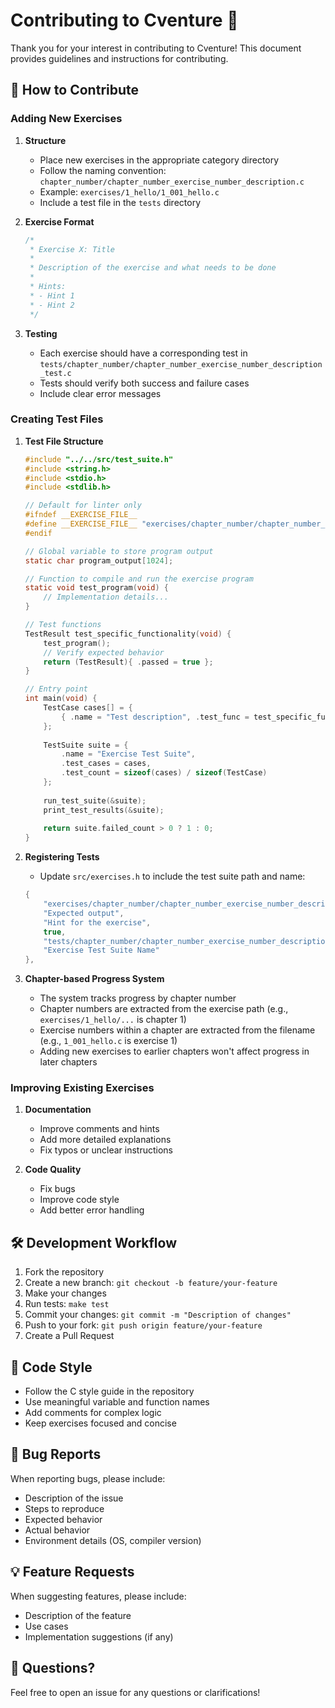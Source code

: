 # Contributing to Cventure 🐛

Thank you for your interest in contributing to Cventure! This document provides guidelines and instructions for contributing.

## 🎯 How to Contribute

### Adding New Exercises

1. **Structure**
   - Place new exercises in the appropriate category directory
   - Follow the naming convention: `chapter_number/chapter_number_exercise_number_description.c`
   - Example: `exercises/1_hello/1_001_hello.c`
   - Include a test file in the `tests` directory

2. **Exercise Format**
   ```c
   /*
    * Exercise X: Title
    * 
    * Description of the exercise and what needs to be done
    * 
    * Hints:
    * - Hint 1
    * - Hint 2
    */
   ```

3. **Testing**
   - Each exercise should have a corresponding test in `tests/chapter_number/chapter_number_exercise_number_description_test.c`
   - Tests should verify both success and failure cases
   - Include clear error messages

### Creating Test Files

1. **Test File Structure**
   ```c
   #include "../../src/test_suite.h"
   #include <string.h>
   #include <stdio.h>
   #include <stdlib.h>

   // Default for linter only
   #ifndef __EXERCISE_FILE__
   #define __EXERCISE_FILE__ "exercises/chapter_number/chapter_number_exercise_number_description.c"
   #endif

   // Global variable to store program output
   static char program_output[1024];

   // Function to compile and run the exercise program
   static void test_program(void) {
       // Implementation details...
   }

   // Test functions
   TestResult test_specific_functionality(void) {
       test_program();
       // Verify expected behavior
       return (TestResult){ .passed = true };
   }

   // Entry point
   int main(void) {
       TestCase cases[] = {
           { .name = "Test description", .test_func = test_specific_functionality },
       };
       
       TestSuite suite = {
           .name = "Exercise Test Suite",
           .test_cases = cases,
           .test_count = sizeof(cases) / sizeof(TestCase)
       };
       
       run_test_suite(&suite);
       print_test_results(&suite);
       
       return suite.failed_count > 0 ? 1 : 0;
   }
   ```

2. **Registering Tests**
   - Update `src/exercises.h` to include the test suite path and name:
   ```c
   {
       "exercises/chapter_number/chapter_number_exercise_number_description.c",
       "Expected output",
       "Hint for the exercise",
       true,
       "tests/chapter_number/chapter_number_exercise_number_description_test.c",
       "Exercise Test Suite Name"
   },
   ```

3. **Chapter-based Progress System**
   - The system tracks progress by chapter number
   - Chapter numbers are extracted from the exercise path (e.g., `exercises/1_hello/...` is chapter 1)
   - Exercise numbers within a chapter are extracted from the filename (e.g., `1_001_hello.c` is exercise 1)
   - Adding new exercises to earlier chapters won't affect progress in later chapters

### Improving Existing Exercises

1. **Documentation**
   - Improve comments and hints
   - Add more detailed explanations
   - Fix typos or unclear instructions

2. **Code Quality**
   - Fix bugs
   - Improve code style
   - Add better error handling

## 🛠️ Development Workflow

1. Fork the repository
2. Create a new branch: `git checkout -b feature/your-feature`
3. Make your changes
4. Run tests: `make test`
5. Commit your changes: `git commit -m "Description of changes"`
6. Push to your fork: `git push origin feature/your-feature`
7. Create a Pull Request

## 📝 Code Style

- Follow the C style guide in the repository
- Use meaningful variable and function names
- Add comments for complex logic
- Keep exercises focused and concise

## 🐛 Bug Reports

When reporting bugs, please include:
- Description of the issue
- Steps to reproduce
- Expected behavior
- Actual behavior
- Environment details (OS, compiler version)

## 💡 Feature Requests

When suggesting features, please include:
- Description of the feature
- Use cases
- Implementation suggestions (if any)

## 🤝 Questions?

Feel free to open an issue for any questions or clarifications! 